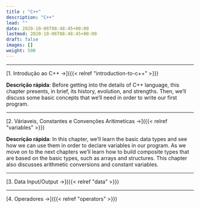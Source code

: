 ```yaml
---
title : "C++"
description: "C++"
lead: ""
date: 2020-10-06T08:48:45+00:00
lastmod: 2020-10-06T08:48:45+00:00
draft: false
images: []
weight: 500
---
```


____

[1. Introdução ao C++ →]({{< relref "introduction-to-c++" >}})

__Descrição rápida__: Before getting into the details of C++ language, this chapter presents, in brief, its history, evolution, and strengths. Then, we’ll discuss some basic concepts that we’ll need in order to write our first program.
___

[2. Váriaveis, Constantes e Convenções Aritimeticas →]({{< relref "variables" >}})

__Descrição rápida__: In this chapter, we’ll learn the basic data types and see how we can use them in order to declare variables in our program. As we move on to the next chapters we’ll learn how to build composite types that are based on the basic types, such as arrays and structures. This chapter also discusses arithmetic conversions and constant variables.

___

[3. Data Input/Output →]({{< relref "data" >}})

___

[4. Operadores →]({{< relref "operators" >}})